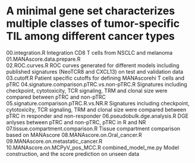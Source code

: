 # A minimal gene set characterizes multiple classes of tumor-specific TIL among different cancer types
00.integration.R Integration CD8 T cells from NSCLC and melanoma  
01.MANAscore.data.prepare.R   
02.ROC.curves.R ROC curves generated for different models including published signatures (NeoTCR8 and CXCL13) on test and validation data 
03.cutoff.R Patient specific cutoffs for defining MANAscorehi T cells and pTRC 
04.signature.comparison.pTRC.vs.non-pTRC.R Signatures including checkpoint, cytotoxicity, TCR signaling, TRM and clonal size were compared between pTRC and non-pTRC 
05.signature.comparison.pTRC.R.vs.NR.R Signatures including checkpoint, cytotoxicity, TCR signaling, TRM and clonal size were compared between pTRC in responder and non-responder 
06.pseudobulk.dge.analysis.R DGE anlyses between pTRC and non-pTRC, pTRC in R and NR 
07.tissue.compartment.comparison.R Tissue compartment comparison based on MANAscore 
08.MANAscore.on.Oral_cancer.R 
09.MANAscore.on.metastatic_cancer.R 
10.MANAscore.on.MCPyV_pos_MCC.R 
combined_model_me.py Model construction, and the score prediction on unseen data

